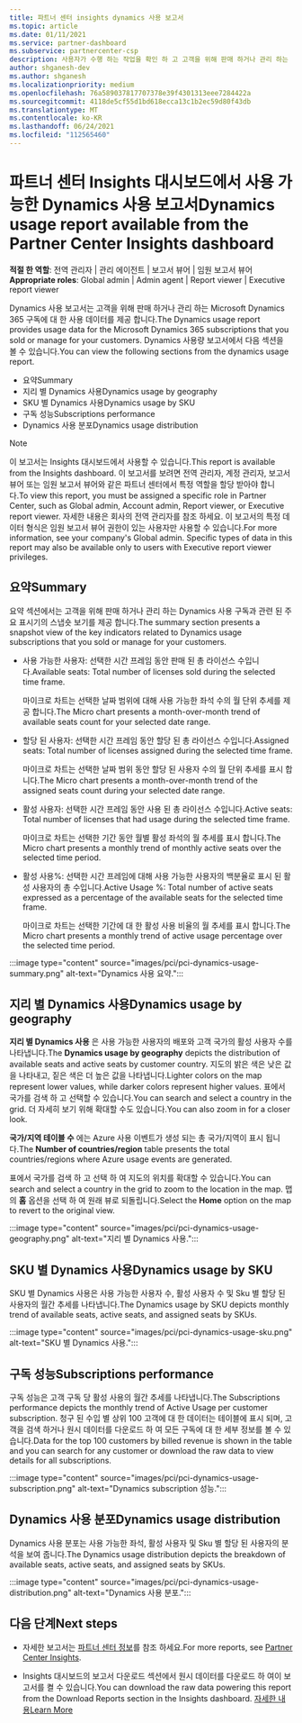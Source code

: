```yaml
---
title: 파트너 센터 insights dynamics 사용 보고서
ms.topic: article
ms.date: 01/11/2021
ms.service: partner-dashboard
ms.subservice: partnercenter-csp
description: 사용자가 수행 하는 작업을 확인 하 고 고객을 위해 판매 하거나 관리 하는 Dynamics 구독의 사용과 관련 하 여 개선할 수 있는 위치를 확인 하세요.
author: shganesh-dev
ms.author: shganesh
ms.localizationpriority: medium
ms.openlocfilehash: 76a589037817707378e39f4301313eee7284422a
ms.sourcegitcommit: 4118de5cf55d1bd618ecca13c1b2ec59d80f43db
ms.translationtype: MT
ms.contentlocale: ko-KR
ms.lasthandoff: 06/24/2021
ms.locfileid: "112565460"
---
```

# <a name="dynamics-usage-report-available-from-the-partner-center-insights-dashboard"></a><span data-ttu-id="ad29b-103">파트너 센터 Insights 대시보드에서 사용 가능한 Dynamics 사용 보고서</span><span class="sxs-lookup"><span data-stu-id="ad29b-103">Dynamics usage report available from the Partner Center Insights dashboard</span></span>

<span data-ttu-id="ad29b-104">**적절 한 역할**: 전역 관리자 | 관리 에이전트 | 보고서 뷰어 | 임원 보고서 뷰어</span><span class="sxs-lookup"><span data-stu-id="ad29b-104">**Appropriate roles**: Global admin | Admin agent | Report viewer | Executive report viewer</span></span>

<span data-ttu-id="ad29b-105">Dynamics 사용 보고서는 고객을 위해 판매 하거나 관리 하는 Microsoft Dynamics 365 구독에 대 한 사용 데이터를 제공 합니다.</span><span class="sxs-lookup"><span data-stu-id="ad29b-105">The Dynamics usage report provides usage data for the Microsoft Dynamics 365 subscriptions that you sold or manage for your customers.</span></span> <span data-ttu-id="ad29b-106">Dynamics 사용량 보고서에서 다음 섹션을 볼 수 있습니다.</span><span class="sxs-lookup"><span data-stu-id="ad29b-106">You can view the following sections from the dynamics usage report.</span></span>

- <span data-ttu-id="ad29b-107">요약</span><span class="sxs-lookup"><span data-stu-id="ad29b-107">Summary</span></span>
- <span data-ttu-id="ad29b-108">지리 별 Dynamics 사용</span><span class="sxs-lookup"><span data-stu-id="ad29b-108">Dynamics usage by geography</span></span>
- <span data-ttu-id="ad29b-109">SKU 별 Dynamics 사용</span><span class="sxs-lookup"><span data-stu-id="ad29b-109">Dynamics usage by SKU</span></span>
- <span data-ttu-id="ad29b-110">구독 성능</span><span class="sxs-lookup"><span data-stu-id="ad29b-110">Subscriptions performance</span></span>
- <span data-ttu-id="ad29b-111">Dynamics 사용 분포</span><span class="sxs-lookup"><span data-stu-id="ad29b-111">Dynamics usage distribution</span></span>

 > [!NOTE]
 > <span data-ttu-id="ad29b-112">이 보고서는 Insights 대시보드에서 사용할 수 있습니다.</span><span class="sxs-lookup"><span data-stu-id="ad29b-112">This report is available from the Insights dashboard.</span></span> <span data-ttu-id="ad29b-113">이 보고서를 보려면 전역 관리자, 계정 관리자, 보고서 뷰어 또는 임원 보고서 뷰어와 같은 파트너 센터에서 특정 역할을 할당 받아야 합니다.</span><span class="sxs-lookup"><span data-stu-id="ad29b-113">To view this report, you must be assigned a specific role in Partner Center, such as Global admin, Account admin, Report viewer, or Executive report viewer.</span></span> <span data-ttu-id="ad29b-114">자세한 내용은 회사의 전역 관리자를 참조 하세요. 이 보고서의 특정 데이터 형식은 임원 보고서 뷰어 권한이 있는 사용자만 사용할 수 있습니다.</span><span class="sxs-lookup"><span data-stu-id="ad29b-114">For more information, see your company's Global admin. Specific types of data in this report may also be available only to users with Executive report viewer privileges.</span></span>

## <a name="summary"></a><span data-ttu-id="ad29b-115">요약</span><span class="sxs-lookup"><span data-stu-id="ad29b-115">Summary</span></span>

<span data-ttu-id="ad29b-116">요약 섹션에서는 고객을 위해 판매 하거나 관리 하는 Dynamics 사용 구독과 관련 된 주요 표시기의 스냅숏 보기를 제공 합니다.</span><span class="sxs-lookup"><span data-stu-id="ad29b-116">The summary section presents a snapshot view of the key indicators related to Dynamics usage subscriptions that you sold or manage for your customers.</span></span>  

- <span data-ttu-id="ad29b-117">사용 가능한 사용자: 선택한 시간 프레임 동안 판매 된 총 라이선스 수입니다.</span><span class="sxs-lookup"><span data-stu-id="ad29b-117">Available seats: Total number of licenses sold during the selected time frame.</span></span>

   <span data-ttu-id="ad29b-118">마이크로 차트는 선택한 날짜 범위에 대해 사용 가능한 좌석 수의 월 단위 추세를 제공 합니다.</span><span class="sxs-lookup"><span data-stu-id="ad29b-118">The Micro chart presents a month-over-month trend of available seats count for your selected date range.</span></span>

- <span data-ttu-id="ad29b-119">할당 된 사용자: 선택한 시간 프레임 동안 할당 된 총 라이선스 수입니다.</span><span class="sxs-lookup"><span data-stu-id="ad29b-119">Assigned seats: Total number of licenses assigned during the selected time frame.</span></span>

   <span data-ttu-id="ad29b-120">마이크로 차트는 선택한 날짜 범위 동안 할당 된 사용자 수의 월 단위 추세를 표시 합니다.</span><span class="sxs-lookup"><span data-stu-id="ad29b-120">The Micro chart presents a month-over-month trend of the assigned seats count during your selected date range.</span></span>

- <span data-ttu-id="ad29b-121">활성 사용자: 선택한 시간 프레임 동안 사용 된 총 라이선스 수입니다.</span><span class="sxs-lookup"><span data-stu-id="ad29b-121">Active seats: Total number of licenses that had usage during the selected time frame.</span></span> 

   <span data-ttu-id="ad29b-122">마이크로 차트는 선택한 기간 동안 월별 활성 좌석의 월 추세를 표시 합니다.</span><span class="sxs-lookup"><span data-stu-id="ad29b-122">The Micro chart presents a monthly trend of monthly active seats over the selected time period.</span></span>

- <span data-ttu-id="ad29b-123">활성 사용%: 선택한 시간 프레임에 대해 사용 가능한 사용자의 백분율로 표시 된 활성 사용자의 총 수입니다.</span><span class="sxs-lookup"><span data-stu-id="ad29b-123">Active Usage %: Total number of active seats expressed as a percentage of the available seats for the selected time frame.</span></span> 

   <span data-ttu-id="ad29b-124">마이크로 차트는 선택한 기간에 대 한 활성 사용 비율의 월 추세를 표시 합니다.</span><span class="sxs-lookup"><span data-stu-id="ad29b-124">The Micro chart presents a monthly trend of active usage percentage over the selected time period.</span></span>

:::image type="content" source="images/pci/pci-dynamics-usage-summary.png" alt-text="Dynamics 사용 요약.":::

## <a name="dynamics-usage-by-geography"></a><span data-ttu-id="ad29b-126">지리 별 Dynamics 사용</span><span class="sxs-lookup"><span data-stu-id="ad29b-126">Dynamics usage by geography</span></span>

<span data-ttu-id="ad29b-127">**지리 별 Dynamics 사용** 은 사용 가능한 사용자의 배포와 고객 국가의 활성 사용자 수를 나타냅니다.</span><span class="sxs-lookup"><span data-stu-id="ad29b-127">The **Dynamics usage by geography** depicts the distribution of available seats and active seats by customer country.</span></span> <span data-ttu-id="ad29b-128">지도의 밝은 색은 낮은 값을 나타내고, 짙은 색은 더 높은 값을 나타냅니다.</span><span class="sxs-lookup"><span data-stu-id="ad29b-128">Lighter colors on the map represent lower values, while darker colors represent higher values.</span></span> <span data-ttu-id="ad29b-129">표에서 국가를 검색 하 고 선택할 수 있습니다.</span><span class="sxs-lookup"><span data-stu-id="ad29b-129">You can search and select a country in the grid.</span></span> <span data-ttu-id="ad29b-130">더 자세히 보기 위해 확대할 수도 있습니다.</span><span class="sxs-lookup"><span data-stu-id="ad29b-130">You can also zoom in for a closer look.</span></span>

<span data-ttu-id="ad29b-131">**국가/지역 테이블 수** 에는 Azure 사용 이벤트가 생성 되는 총 국가/지역이 표시 됩니다.</span><span class="sxs-lookup"><span data-stu-id="ad29b-131">The **Number of countries/region** table presents the total countries/regions where Azure usage events are generated.</span></span>

<span data-ttu-id="ad29b-132">표에서 국가를 검색 하 고 선택 하 여 지도의 위치를 확대할 수 있습니다.</span><span class="sxs-lookup"><span data-stu-id="ad29b-132">You can search and select a country in the grid to zoom to the location in the map.</span></span> <span data-ttu-id="ad29b-133">맵의 **홈** 옵션을 선택 하 여 원래 뷰로 되돌립니다.</span><span class="sxs-lookup"><span data-stu-id="ad29b-133">Select the **Home** option on the map to revert to the original view.</span></span>

:::image type="content" source="images/pci/pci-dynamics-usage-geography.png" alt-text="지리 별 Dynamics 사용.":::

## <a name="dynamics-usage-by-sku"></a><span data-ttu-id="ad29b-135">SKU 별 Dynamics 사용</span><span class="sxs-lookup"><span data-stu-id="ad29b-135">Dynamics usage by SKU</span></span>

<span data-ttu-id="ad29b-136">SKU 별 Dynamics 사용은 사용 가능한 사용자 수, 활성 사용자 수 및 Sku 별 할당 된 사용자의 월간 추세를 나타냅니다.</span><span class="sxs-lookup"><span data-stu-id="ad29b-136">The Dynamics usage by SKU depicts monthly trend of available seats, active seats, and assigned seats by SKUs.</span></span>

:::image type="content" source="images/pci/pci-dynamics-usage-sku.png" alt-text="SKU 별 Dynamics 사용.":::

## <a name="subscriptions-performance"></a><span data-ttu-id="ad29b-138">구독 성능</span><span class="sxs-lookup"><span data-stu-id="ad29b-138">Subscriptions performance</span></span>

<span data-ttu-id="ad29b-139">구독 성능은 고객 구독 당 활성 사용의 월간 추세를 나타냅니다.</span><span class="sxs-lookup"><span data-stu-id="ad29b-139">The Subscriptions performance depicts the monthly trend of Active Usage per customer subscription.</span></span> <span data-ttu-id="ad29b-140">청구 된 수입 별 상위 100 고객에 대 한 데이터는 테이블에 표시 되며, 고객을 검색 하거나 원시 데이터를 다운로드 하 여 모든 구독에 대 한 세부 정보를 볼 수 있습니다.</span><span class="sxs-lookup"><span data-stu-id="ad29b-140">Data for the top 100 customers by billed revenue is shown in the table and you can search for any customer or download the raw data to view details for all subscriptions.</span></span>

:::image type="content" source="images/pci/pci-dynamics-usage-subscription.png" alt-text="Dynamics subscription 성능.":::

## <a name="dynamics-usage-distribution"></a><span data-ttu-id="ad29b-142">Dynamics 사용 분포</span><span class="sxs-lookup"><span data-stu-id="ad29b-142">Dynamics usage distribution</span></span>

<span data-ttu-id="ad29b-143">Dynamics 사용 분포는 사용 가능한 좌석, 활성 사용자 및 Sku 별 할당 된 사용자의 분석을 보여 줍니다.</span><span class="sxs-lookup"><span data-stu-id="ad29b-143">The Dynamics usage distribution depicts the breakdown of available seats, active seats, and assigned seats by SKUs.</span></span>

:::image type="content" source="images/pci/pci-dynamics-usage-distribution.png" alt-text="Dynamics 사용 분포.":::

## <a name="next-steps"></a><span data-ttu-id="ad29b-145">다음 단계</span><span class="sxs-lookup"><span data-stu-id="ad29b-145">Next steps</span></span>

- <span data-ttu-id="ad29b-146">자세한 보고서는 [파트너 센터 정보](partner-center-insights.md)를 참조 하세요.</span><span class="sxs-lookup"><span data-stu-id="ad29b-146">For more reports, see [Partner Center Insights](partner-center-insights.md).</span></span>

- <span data-ttu-id="ad29b-147">Insights 대시보드의 보고서 다운로드 섹션에서 원시 데이터를 다운로드 하 여이 보고서를 켤 수 있습니다.</span><span class="sxs-lookup"><span data-stu-id="ad29b-147">You can download the raw data powering this report from the Download Reports section in the Insights dashboard.</span></span> [<span data-ttu-id="ad29b-148">자세한 내용</span><span class="sxs-lookup"><span data-stu-id="ad29b-148">Learn More</span></span>](pci-download-reports.md) 
